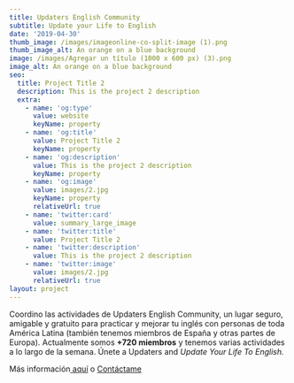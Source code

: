 ```yaml
---
title: Updaters English Community
subtitle: Update your Life to English
date: '2019-04-30'
thumb_image: /images/imageonline-co-split-image (1).png
thumb_image_alt: An orange on a blue background
image: /images/Agregar un título (1000 x 600 px) (3).png
image_alt: An orange on a blue background
seo:
  title: Project Title 2
  description: This is the project 2 description
  extra:
    - name: 'og:type'
      value: website
      keyName: property
    - name: 'og:title'
      value: Project Title 2
      keyName: property
    - name: 'og:description'
      value: This is the project 2 description
      keyName: property
    - name: 'og:image'
      value: images/2.jpg
      keyName: property
      relativeUrl: true
    - name: 'twitter:card'
      value: summary_large_image
    - name: 'twitter:title'
      value: Project Title 2
    - name: 'twitter:description'
      value: This is the project 2 description
    - name: 'twitter:image'
      value: images/2.jpg
      relativeUrl: true
layout: project
---
```

Coordino las actividades de Updaters English Community, un lugar seguro, amigable y gratuito para practicar y mejorar tu inglés con personas de toda América Latina (también tenemos miembros de España y otras partes de Europa). Actualmente somos **+720 miembros** y tenemos varias actividades a lo largo de la semana. Únete a Updaters and *Update Your Life To English.*

Más información[ aquí](https://linktr.ee/EnglishUpdaters) o [Contáctame](https://yulianarodriguez.me/contact/)
